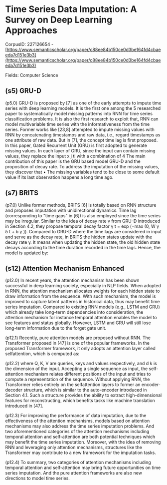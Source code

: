 # Time Series Data Imputation: A Survey on Deep Learning Approaches

CorpusID: 227126654 - [https://www.semanticscholar.org/paper/c88ee84b150ce0d3be164fd4cbaeeda7d151e3b3](https://www.semanticscholar.org/paper/c88ee84b150ce0d3be164fd4cbaeeda7d151e3b3)

Fields: Computer Science

## (s5) GRU-D
(p5.0) GRU-D is proposed by [7] as one of the early attempts to impute time series with deep learning models. It is the first one among the 5 researched paper to systematically model missing patterns into RNN for time series classification problems. It is also the first research to exploit that, RNN can model multivariable time series with the informativeness from the time series. Former works like [23,8] attempted to impute missing values with RNN by concatenating timestamps and raw data, i.e., regard timestamps as one attribute of raw data. But in [7], the concept time lag is first proposed. In this paper, Gated Recurrent Unit (GRU) is first adopted to generate missing values. In each layer of GRU, since the input can contain missing values, they replace the input x j ti with a combination of 4   The main contribution of this paper is the GRU based model GRU-D and the proposition of decay rate. To address the imputation of the missing values, they discover that • The missing variables tend to be close to some default value if its last observation happens a long time ago.
## (s7) BRITS
(p7.0) Unlike former methods, BRITS [6] is totally based on RNN structure and proposes imputation with unidirectional dynamics. Time lag (corresponding to "time gaps" in [6]) is also employed since the time series may be irregular. Similar to the idea of decay rate γ from GRU-D introduced in Section 4.2, they propose temporal decay  factor γ t = exp (−max (0, W γ δ t + b γ )). Compared to GRU-D where the time lags are considered in input and serve as the decay rate, in BRITS the hidden states update with the decay rate γ. It means when updating the hidden state, the old hidden state decays according to the time duration recorded in the time lags. Hence, the model is updated by:
## (s12) Attention Mechanism Enhanced
(p12.0) In recent years, the attention mechanism has been shown successful in deep learning society, especially in NLP fields. When adopted in RNN, the attention mechanism allocates weights for each hidden state to draw information from the sequence. With such mechanism, the model is improved to capture latent patterns in historical data, thus may benefit time series imputation. Compared to existing RNN models (e.g., LSTM and GRU) which already take long-term dependencies into consideration, the attention mechanism for instance temporal attention enables the model to see features and status globally. However, LSTM and GRU will still lose long-term information due to the forget gate unit.

(p12.1) Recently, pure attention models are proposed without RNN. The Transformer proposed in [47] is one of the popular frameworks. In the proposed Transformer framework, it only adopts an attention layer called selfattention, which is computed as:

(p12.2) where Q, K, V are queries, keys and values respectively, and d k is the dimension of the input. Accepting a single sequence as input, the self-attention mechanism relates different positions of the input and tries to compute a representation of the sequence. Without applying RNN, the Transformer relies entirely on the selfattention layers to former an encoder-decoder structure, which is similar to the auto-encoder introduced in Section 4.1. Such a structure provides the ability to extract high-dimensional features for reconstructing, which benefits tasks like machine translation introduced in [47].

(p12.3) For improving the performance of data imputation, due to the effectiveness of the attention mechanisms, models based on attention mechanisms may also address the time series imputation problems. And two aforementioned categories of the attention mechanisms including temporal attention and self-attention are both potential techniques which may benefit the time series imputation. Moreover, with the idea of removing RNN and leveraging only attention mechanisms, structures like the Transformer may contribute to a new framework for the imputation tasks.

(p12.4) To summary, two categories of attention mechanisms including temporal attention and self-attention may bring future opportunities on time series imputation. And the pure attention frameworks are also new directions to model time series.
